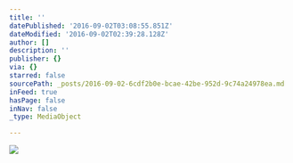 ```yaml
---
title: ''
datePublished: '2016-09-02T03:08:55.851Z'
dateModified: '2016-09-02T02:39:28.128Z'
author: []
description: ''
publisher: {}
via: {}
starred: false
sourcePath: _posts/2016-09-02-6cdf2b0e-bcae-42be-952d-9c74a24978ea.md
inFeed: true
hasPage: false
inNav: false
_type: MediaObject

---
```

![](https://the-grid-user-content.s3-us-west-2.amazonaws.com/bb3e47c5-766f-45b3-9d91-b1cbde07116b.jpg)